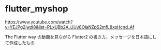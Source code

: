 # flutter_myshop
https://www.youtube.com/watch?v=YEJPg2jwzI8&list=PLxUBb2A_UUy8OlaNZpS2mfL8xpHcnd_Af

The Flutter way の動画を見ながら Flutter2 の書き方、メッセージを日本語にして作成したもの
